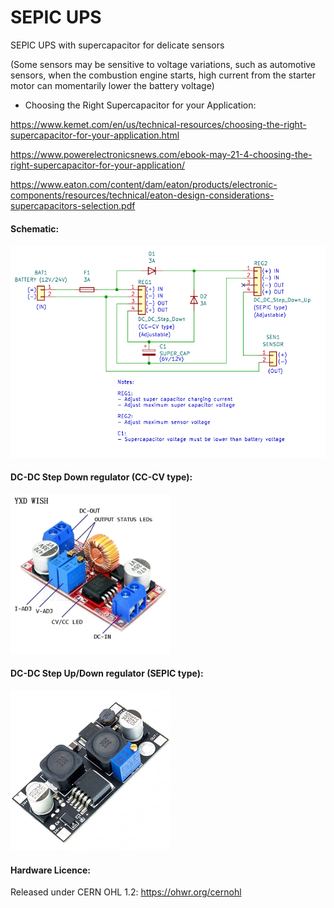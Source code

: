# SEPIC UPS
SEPIC UPS with supercapacitor for delicate sensors

(Some sensors may be sensitive to voltage variations, such as automotive sensors, when the combustion engine starts, high current from the starter motor can momentarily lower the battery voltage)

- Choosing the Right Supercapacitor for your Application:

https://www.kemet.com/en/us/technical-resources/choosing-the-right-supercapacitor-for-your-application.html

https://www.powerelectronicsnews.com/ebook-may-21-4-choosing-the-right-supercapacitor-for-your-application/

https://www.eaton.com/content/dam/eaton/products/electronic-components/resources/technical/eaton-design-considerations-supercapacitors-selection.pdf

#### Schematic:

![img](https://raw.githubusercontent.com/rtek1000/SEPIC_UPS/main/Schematic.png)

#### DC-DC Step Down regulator (CC-CV type):

<img src="https://raw.githubusercontent.com/rtek1000/SEPIC_UPS/main/DC-DC_Step_Down_CC_CV_1.jpg" width="256">

#### DC-DC Step Up/Down regulator (SEPIC type):

<img src="https://raw.githubusercontent.com/rtek1000/SEPIC_UPS/main/DC-DC_Step_Up_Down_SEPIC_1.jpg" width="256">

#### Hardware Licence:

Released under CERN OHL 1.2: https://ohwr.org/cernohl
